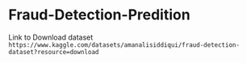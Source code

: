 # Fraud-Detection-Predition

Link to Download dataset ```https://www.kaggle.com/datasets/amanalisiddiqui/fraud-detection-dataset?resource=download```

